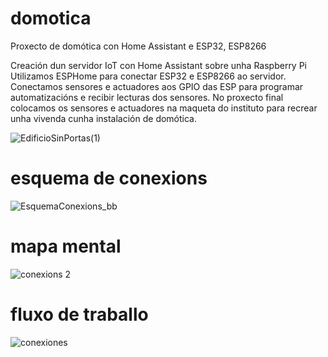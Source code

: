 # domotica
Proxecto de domótica con Home Assistant e ESP32, ESP8266

Creación dun servidor IoT con Home Assistant sobre unha Raspberry Pi
Utilizamos ESPHome para conectar ESP32 e ESP8266 ao servidor. 
Conectamos sensores e actuadores aos GPIO das ESP para programar automatizacións e recibir lecturas dos sensores.
No proxecto final colocamos os sensores e actuadores na maqueta do instituto para recrear unha vivenda cunha instalación de domótica.

![EdificioSinPortas(1)](https://user-images.githubusercontent.com/126872606/228348099-7fb05715-eebd-4826-916e-fc07074e7c42.png)

# esquema de conexions
![EsquemaConexions_bb](https://user-images.githubusercontent.com/129266916/236782351-df5ae071-1443-4334-87a4-58cfdb98bcc8.svg)

# mapa mental
![conexions 2](https://user-images.githubusercontent.com/129266916/236782586-000f552e-9b27-4fe0-aa16-aec8ffdcc1a8.jpg)

# fluxo de traballo
![conexiones](https://user-images.githubusercontent.com/129266916/236782621-98bfcda9-e887-4019-a21c-5f80aa173e68.jpg)
